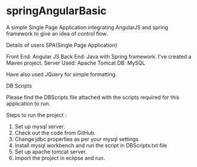 # springAngularBasic
A simple Single Page Application integrating AngularJS and spring framework to give an idea of control flow.

Details of users SPA(Single Page Application)

Front End: Angular JS
Back End: Java with Spring framework. I've created a Maven project.
Server Used: Apache Tomcat
DB: MySQL

Have also used JQuery for simple formatting.


DB Scripts

Please find the DBScripts file attached with the scripts required for this application to run.

Steps to run the project :

1. Set up mysql server.
2. Check out the code from GitHub.
3. Change jdbc.properties as per your mysql settings
4. Install mysql workbench and run the script in DBScripts.txt file
4. Set up apache tomcat server.
5. Import the project in eclipse and run.
